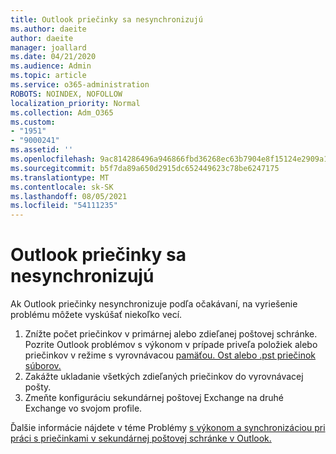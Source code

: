 ```yaml
---
title: Outlook priečinky sa nesynchronizujú
ms.author: daeite
author: daeite
manager: joallard
ms.date: 04/21/2020
ms.audience: Admin
ms.topic: article
ms.service: o365-administration
ROBOTS: NOINDEX, NOFOLLOW
localization_priority: Normal
ms.collection: Adm_O365
ms.custom:
- "1951"
- "9000241"
ms.assetid: ''
ms.openlocfilehash: 9ac814286496a946866fbd36268ec63b7904e8f15124e2909a134805fc615a7a
ms.sourcegitcommit: b5f7da89a650d2915dc652449623c78be6247175
ms.translationtype: MT
ms.contentlocale: sk-SK
ms.lasthandoff: 08/05/2021
ms.locfileid: "54111235"
---
```

# <a name="outlook-not-synching-folders"></a>Outlook priečinky sa nesynchronizujú

Ak Outlook priečinky nesynchronizuje podľa očakávaní, na vyriešenie problému môžete vyskúšať niekoľko vecí.

1. Znížte počet priečinkov v primárnej alebo zdieľanej poštovej schránke. Pozrite Outlook problémov s výkonom v prípade priveľa položiek alebo priečinkov v režime s vyrovnávacou [pamäťou. Ost alebo .pst priečinok súborov.](https://support.microsoft.com/help/2768656)
2. Zakážte ukladanie všetkých zdieľaných priečinkov do vyrovnávacej pošty.
3. Zmeňte konfiguráciu sekundárnej poštovej Exchange na druhé Exchange vo svojom profile.

Ďalšie informácie nájdete v téme Problémy [s výkonom a synchronizáciou pri práci s priečinkami v sekundárnej poštovej schránke v Outlook.](https://support.microsoft.com/help/3115602)
